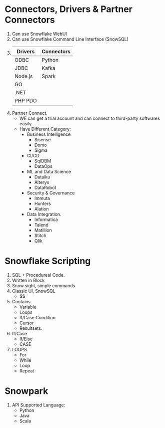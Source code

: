 # Connectors, Drivers & Partner Connectors
1. Can use Snowflake WebUI
2. Can use Snowflake Command Line Interface (SnowSQL)
3. 
    |Drivers|Connectors|
    |-------|----------|
    |ODBC|Python|
    |JDBC|Kafka|
    |Node.js|Spark|
    |GO||
    |.NET||
    |PHP PDO||
4. Partner Connect. 
    * WE can get a trial account and can connect to third-party softwares easily 
    * Have Different Category: 
        * Business Intelligence
            * Sisense
            * Domo
            * Sigma
        * CI/CD
            * SqlDBM
            * DataOps
        * ML and Data Science 
            * Dataiku
            * Alteryx
            * DataRobot
        * Security & Governance
            * Immuta
            * Hunters
            * Alation
        * Data Integration. 
            * Informatica
            * Talend
            * Matillion
            * Stitch 
            * Qlik

# Snowflake Scripting
1. SQL + Procedureal Code. 
2. Written in Block 
3. Snow sight, simple commands. 
4. Classic UI, SnowSQL
    * $$ 
5. Contains
    * Variable
    * Loops
    * If/Case Condition
    * Cursor
    * Resultsets. 
6. If/Case
    * If/Else
    * CASE
7. LOOPS
    * For
    * While
    * Loop
    * Repeat

# Snowpark
1. API Supported Language: 
    * Python
    * Java 
    * Scala